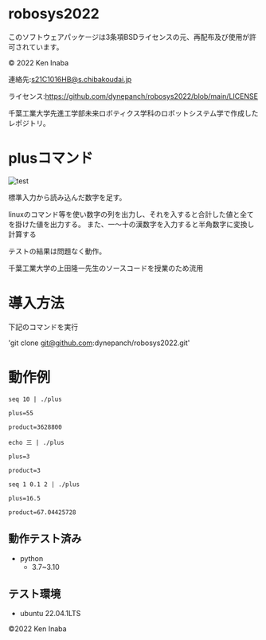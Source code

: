 # robosys2022

このソフトウェアパッケージは3条項BSDライセンスの元、再配布及び使用が許可されています。

© 2022 Ken Inaba

連絡先:s21C1016HB@s.chibakoudai.jp

ライセンス:https://github.com/dynepanch/robosys2022/blob/main/LICENSE

千葉工業大学先進工学部未来ロボティクス学科のロボットシステム学で作成したレポジトリ。


# plusコマンド
![test](https://github.com/dynepanch/robosys2022/actions/workflows/test.yml/badge.svg)

標準入力から読み込んだ数字を足す。

linuxのコマンド等を使い数字の列を出力し、それを入すると合計した値と全てを掛けた値を出力する。
また、一～十の漢数字を入力すると半角数字に変換し計算する

テストの結果は問題なく動作。

千葉工業大学の上田隆一先生のソースコードを授業のため流用

# 導入方法
下記のコマンドを実行

'git clone git@github.com:dynepanch/robosys2022.git'


# 動作例
 
` seq 10 | ./plus `

` plus=55 `

` product=3628800 `



` echo 三 | ./plus `

` plus=3 `

` product=3 `



` seq 1 0.1 2 | ./plus `

` plus=16.5 `

` product=67.04425728 `

## 動作テスト済み ##
* python
	* 3.7~3.10

## テスト環境 ##
* ubuntu 22.04.1LTS


©2022 Ken Inaba
